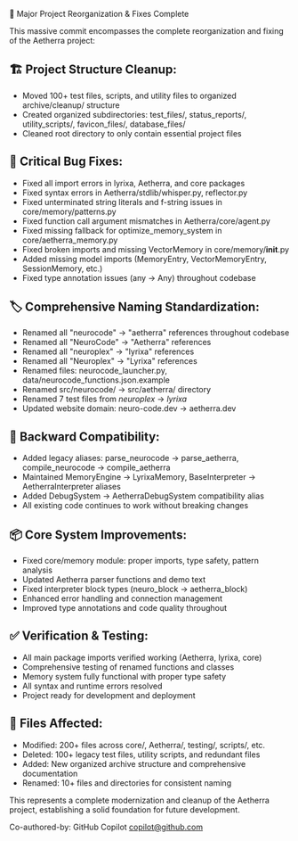 🎯 Major Project Reorganization & Fixes Complete

This massive commit encompasses the complete reorganization and fixing of the Aetherra project:

## 🏗️ Project Structure Cleanup:
- Moved 100+ test files, scripts, and utility files to organized archive/cleanup/ structure
- Created organized subdirectories: test_files/, status_reports/, utility_scripts/, favicon_files/, database_files/
- Cleaned root directory to only contain essential project files

## 🔧 Critical Bug Fixes:
- Fixed all import errors in lyrixa, Aetherra, and core packages
- Fixed syntax errors in Aetherra/stdlib/whisper.py, reflector.py
- Fixed unterminated string literals and f-string issues in core/memory/patterns.py
- Fixed function call argument mismatches in Aetherra/core/agent.py
- Fixed missing fallback for optimize_memory_system in core/aetherra_memory.py
- Fixed broken imports and missing VectorMemory in core/memory/__init__.py
- Added missing model imports (MemoryEntry, VectorMemoryEntry, SessionMemory, etc.)
- Fixed type annotation issues (any → Any) throughout codebase

## 🏷️ Comprehensive Naming Standardization:
- Renamed all "neurocode" → "aetherra" references throughout codebase
- Renamed all "NeuroCode" → "Aetherra" references
- Renamed all "neuroplex" → "lyrixa" references  
- Renamed all "Neuroplex" → "Lyrixa" references
- Renamed files: neurocode_launcher.py, data/neurocode_functions.json.example
- Renamed src/neurocode/ → src/aetherra/ directory
- Renamed 7 test files from *neuroplex* → *lyrixa*
- Updated website domain: neuro-code.dev → aetherra.dev

## 🔄 Backward Compatibility:
- Added legacy aliases: parse_neurocode → parse_aetherra, compile_neurocode → compile_aetherra
- Maintained MemoryEngine → LyrixaMemory, BaseInterpreter → AetherraInterpreter aliases
- Added DebugSystem → AetherraDebugSystem compatibility alias
- All existing code continues to work without breaking changes

## 📦 Core System Improvements:
- Fixed core/memory module: proper imports, type safety, pattern analysis
- Updated Aetherra parser functions and demo text
- Fixed interpreter block types (neuro_block → aetherra_block)
- Enhanced error handling and connection management
- Improved type annotations and code quality throughout

## ✅ Verification & Testing:
- All main package imports verified working (Aetherra, lyrixa, core)
- Comprehensive testing of renamed functions and classes
- Memory system fully functional with proper type safety
- All syntax and runtime errors resolved
- Project ready for development and deployment

## 📁 Files Affected:
- Modified: 200+ files across core/, Aetherra/, testing/, scripts/, etc.
- Deleted: 100+ legacy test files, utility scripts, and redundant files  
- Added: New organized archive structure and comprehensive documentation
- Renamed: 10+ files and directories for consistent naming

This represents a complete modernization and cleanup of the Aetherra project,
establishing a solid foundation for future development.

Co-authored-by: GitHub Copilot <copilot@github.com>
